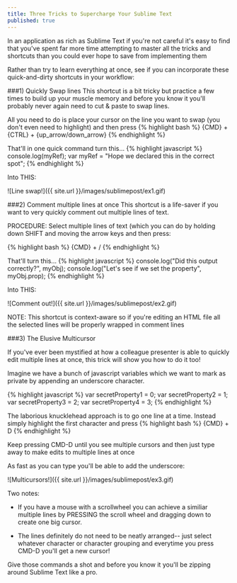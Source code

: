 ```yaml
---
title: Three Tricks to Supercharge Your Sublime Text
published: true
---
```

In an application as rich as Sublime Text if you're not careful it's easy to find that you've spent far more time attempting to master all the tricks and shortcuts than you could ever hope to save from implementing them

Rather than try to learn everything at once, see if you can incorporate these quick-and-dirty shortcuts in your workflow:

###1) Quickly Swap lines
This shortcut is a bit tricky but practice a few times to build up your muscle memory and before you know it you'll probably never again need to cut & paste to swap lines.

All you need to do is place your cursor on the line you want to swap (you don't even need to highlight) and then press
{% highlight bash %}
{CMD} + {CTRL}  + {up_arrow/down_arrow}
{% endhighlight %}

That'll in one quick command turn this...
{% highlight javascript %}
console.log(myRef);
var myRef = "Hope we declared this in the correct spot";
{% endhighlight %}


Into THIS:

![Line swap!]({{ site.url }}/images/sublimepost/ex1.gif)

###2) Comment multiple lines at once
This shortcut is a life-saver if you want to very quickly comment out multiple lines of text. 

PROCEDURE: Select multiple lines of text (which you can do by holding down SHIFT and moving the arrow keys and then press:

{% highlight bash %}
{CMD} + /
{% endhighlight %}

That'll turn this...
{% highlight javascript %}
console.log("Did this output correctly?", myObj);
console.log("Let's see if we set the property", myObj.prop);
{% endhighlight %}

Into THIS:


![Comment out!]({{ site.url }}/images/sublimepost/ex2.gif)


NOTE: This shortcut is context-aware so if you're editing an HTML file all the selected lines will be properly wrapped in <!--  --> comment lines


###3) The Elusive Multicursor

If you've ever been mystified at how a colleague presenter is able to quickly edit multiple lines at once, this trick will show you how to do it too!

Imagine we have a bunch of javascript variables which we want to mark as private by appending an underscore character. 

{% highlight javascript %}
var secretProperty1 = 0;
var secretProperty2 = 1;
var secretProperty3 = 2;
var secretProperty4 = 3;
{% endhighlight %}

The laborious knucklehead approach is to go one line at a time. Instead simply highlight the first character and press
{% highlight bash %}
{CMD} + D
{% endhighlight %}

Keep pressing CMD-D until you see multiple cursors and then just type away to make edits to multiple lines at once

As fast as you can type you'll be able to add the underscore:

![Multicursors!]({{ site.url }}/images/sublimepost/ex3.gif)


Two notes: 

* If you have a mouse with a scrollwheel you can achieve a similiar multiple lines by PRESSING the scroll wheel and dragging down to create one big cursor.

* The lines definitely do not need to be neatly arranged-- just select whatever character or character grouping and everytime you press CMD-D you'll get a new cursor!

Give those commands a shot and before you know it you'll be zipping around Sublime Text like a pro.
